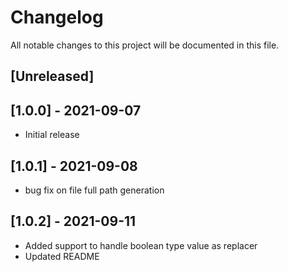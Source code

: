 # Changelog
All notable changes to this project will be documented in this file.

## [Unreleased]

## [1.0.0] - 2021-09-07
- Initial release

## [1.0.1] - 2021-09-08
- bug fix on file full path generation

## [1.0.2] - 2021-09-11
- Added support to handle boolean type value as replacer
- Updated README
